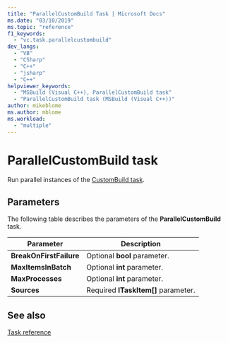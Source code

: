 ```yaml
---
title: "ParallelCustomBuild Task | Microsoft Docs"
ms.date: "03/10/2019"
ms.topic: "reference"
f1_keywords:
  - "vc.task.parallelcustombuild"
dev_langs:
  - "VB"
  - "CSharp"
  - "C++"
  - "jsharp"
  - "C++"
helpviewer_keywords:
  - "MSBuild (Visual C++), ParallelCustomBuild task"
  - "ParallelCustomBuild task (MSBuild (Visual C++))"
author: mikeblome
ms.author: mblome
ms.workload:
  - "multiple"
---
```

# ParallelCustomBuild task

Run parallel instances of the [CustomBuild task](../msbuild/custombuild-task.md).

## Parameters

The following table describes the parameters of the **ParallelCustomBuild** task.

|Parameter|Description|
|---------------|-----------------|
|**BreakOnFirstFailure**|Optional **bool** parameter.|
|**MaxItemsInBatch**|Optional **int** parameter.|
|**MaxProcesses**|Optional **int** parameter.|
|**Sources**|Required **ITaskItem[]** parameter.|

## See also

[Task reference](../msbuild/msbuild-task-reference.md)